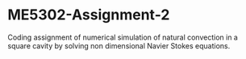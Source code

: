 # ME5302-Assignment-2
Coding assignment of numerical simulation of natural convection in a square cavity by solving non dimensional Navier Stokes equations.
